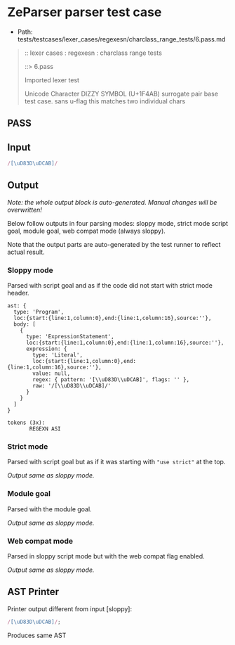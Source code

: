 # ZeParser parser test case

- Path: tests/testcases/lexer_cases/regexesn/charclass_range_tests/6.pass.md

> :: lexer cases : regexesn : charclass range tests
>
> ::> 6.pass
>
> Imported lexer test
>
> Unicode Character DIZZY SYMBOL (U+1F4AB) surrogate pair base test case. sans u-flag this matches two individual chars

## PASS

## Input

`````js
/[\uD83D\uDCAB]/
`````

## Output

_Note: the whole output block is auto-generated. Manual changes will be overwritten!_

Below follow outputs in four parsing modes: sloppy mode, strict mode script goal, module goal, web compat mode (always sloppy).

Note that the output parts are auto-generated by the test runner to reflect actual result.

### Sloppy mode

Parsed with script goal and as if the code did not start with strict mode header.

`````
ast: {
  type: 'Program',
  loc:{start:{line:1,column:0},end:{line:1,column:16},source:''},
  body: [
    {
      type: 'ExpressionStatement',
      loc:{start:{line:1,column:0},end:{line:1,column:16},source:''},
      expression: {
        type: 'Literal',
        loc:{start:{line:1,column:0},end:{line:1,column:16},source:''},
        value: null,
        regex: { pattern: '[\\uD83D\\uDCAB]', flags: '' },
        raw: '/[\\uD83D\\uDCAB]/'
      }
    }
  ]
}

tokens (3x):
       REGEXN ASI
`````

### Strict mode

Parsed with script goal but as if it was starting with `"use strict"` at the top.

_Output same as sloppy mode._

### Module goal

Parsed with the module goal.

_Output same as sloppy mode._

### Web compat mode

Parsed in sloppy script mode but with the web compat flag enabled.

_Output same as sloppy mode._

## AST Printer

Printer output different from input [sloppy]:

````js
/[\uD83D\uDCAB]/;
````

Produces same AST
